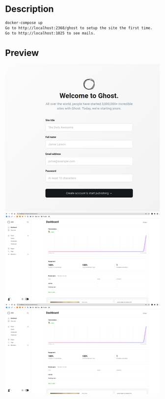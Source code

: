 # Description
``` bash
docker-compose up
Go to http://localhost:2368/ghost to setup the site the first time.
Go to http://localhost:1025 to see mails.
```


# Preview
![setup](img/setup.png)
![dashboard](img/dashboard.png)
![newPost](img/dashboard.png)
